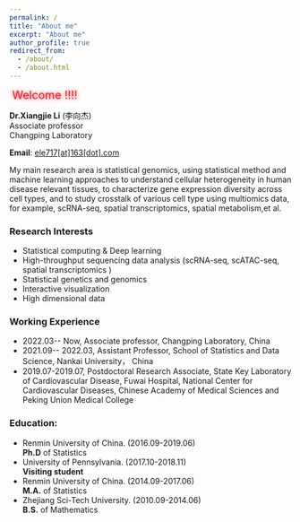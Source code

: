 ```yaml
---
permalink: /
title: "About me"
excerpt: "About me"
author_profile: true
redirect_from: 
  - /about/
  - /about.html
---
```


<!-- 文字闪烁参考链接 https://www.mybj123.com/6311.html  -->

<div class="box">   Welcome !!!!  </div>

<style>  
    .box{ 
    	font-size: 20px; 
    	color:#ED212A; 
    	margin: 5px;
    	animation: changeshadow 1s  ease-in  infinite ;
    	/* 其它浏览器兼容性前缀 */
	    -webkit-animation: changeshadow 1s linear infinite;
	    -moz-animation: changeshadow 1s linear infinite;
	    -ms-animation: changeshadow 1s linear infinite;
	    -o-animation: changeshadow 1s linear infinite;
    }  
    @keyframes changeshadow {  
        0%{ text-shadow: 0 0 4px #ED212A}  
        50%{ text-shadow: 0 0 40px #ED212A}  
        100%{ text-shadow: 0 0 4px #ED212A}  
    }
    /* 添加兼容性前缀 */
	@-webkit-keyframes changeshadow {
	  0%{ text-shadow: 0 0 4px #4cc134}  
          50%{ text-shadow: 0 0 40px #4cc134}  
          100%{ text-shadow: 0 0 4px #4cc134}  
	}
	@-moz-keyframes changeshadow {
	    0%{ text-shadow: 0 0 4px #4cc134}  
            50%{ text-shadow: 0 0 40px #4cc134}  
            100%{ text-shadow: 0 0 4px #4cc134}  
	}
	@-ms-keyframes changeshadow {
	    0%{ text-shadow: 0 0 4px #4cc134}  
            50%{ text-shadow: 0 0 40px #4cc134}  
            100%{ text-shadow: 0 0 4px #4cc134}  
	}
	@-o-keyframes changeshadow {
	    0%{ text-shadow: 0 0 4px #4cc134}  
            50%{ text-shadow: 0 0 40px #4cc134}  
            100%{ text-shadow: 0 0 4px #4cc134}  
	}
</style>

**Dr.Xiangjie Li** (李向杰)  
Associate professor  
Changping Laboratory  
<!-- **Office**: Room 335, Fansun Building ,or [xiangjieli[at]nankai[dot]edu[dot]cn](mailto:xiangjieli@nankai.edu.cn "For quicker response, recommand mailto ele717@163.com") -->
**Email**: [ele717[at]163[dot].com](mailto:ele717@163.com) 


My main research area is statistical genomics, using statistical method and machine learning approaches to understand cellular heterogeneity in human disease relevant tissues, to characterize gene expression diversity across cell types, and to study crosstalk of various cell type using multiomics data, for example, scRNA-seq, spatial transcriptomics, spatial metabolism,et al. 


### Research Interests
- Statistical computing & Deep learning
- High-throughput sequencing data  analysis (scRNA-seq, scATAC-seq, spatial transcriptomics )
- Statistical genetics and genomics
-  Interactive visualization
- High dimensional data


### Working Experience
- 2022.03-- Now, Associate professor, Changping Laboratory, China
- 2021.09-- 2022.03, Assistant Professor, School of Statistics and Data Science, Nankai University， China
- 2019.07-2019.07,  Postdoctoral Research Associate,   State Key Laboratory of Cardiovascular Disease, Fuwai Hospital, National Center for Cardiovascular Diseases, Chinese Academy of Medical Sciences and Peking Union Medical College

### Education:

- Renmin University of China. (2016.09-2019.06)  
**Ph.D** of Statistics
- University of Pennsylvania. (2017.10-2018.11)  
**Visiting student**
- Renmin University of China. (2014.09-2017.06)  
**M.A.** of Statistics
- Zhejiang Sci-Tech University. (2010.09-2014.06)  
**B.S.** of Mathematics

